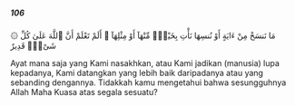 ##### 106

<span class="ayah">۞ مَا نَنسَخْ مِنْ ءَايَةٍ أَوْ نُنسِهَا نَأْتِ بِخَيْرٍۢ مِّنْهَآ أَوْ مِثْلِهَآ ۗ أَلَمْ تَعْلَمْ أَنَّ ٱللَّهَ عَلَىٰ كُلِّ شَىْءٍۢ قَدِيرٌ</span>

<span class="ayah_translation">Ayat mana saja yang Kami nasakhkan, atau Kami jadikan (manusia) lupa kepadanya, Kami datangkan yang lebih baik daripadanya atau yang sebanding dengannya. Tidakkah kamu mengetahui bahwa sesungguhnya Allah Maha Kuasa atas segala sesuatu?</span>
